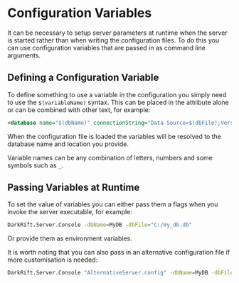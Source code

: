 # Configuration Variables
It can be necessary to setup server parameters at runtime when the server is started rather than when writing the configuration files. To do this you can use configuration variables that are passed in as command line arguments.

## Defining a Configuration Variable</title>
To define something to use a variable in the configuration you simply need to use the `$(variableName)` syntax. This can be placed in the attribute alone or can be combined with other text, for example:
```xml
<database name="$(dbName)" connectionString="Data Source=$(dbFile);Version=3;"/>
```
When the configuration file is loaded the variables will be resolved to the database name and location you provide.

Variable names can be any combination of letters, numbers and some symbols such as `_`.

## Passing Variables at Runtime</title>
To set the value of variables you can either pass them a flags when you invoke the server executable, for example:
```bash
DarkRift.Server.Console -dbName=MyDB -dbFile="C:/my_db.db"
```
Or provide them as environment variables.

It is worth noting that you can also pass in an alternative configuration file if more customisation is needed:
```bash
DarkRift.Server.Console "AlternativeServer.config" -dbName=MyDB -dbFile="C:/my_db.db"
```
